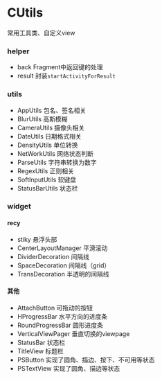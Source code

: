 # CUtils
常用工具类、自定义view
### helper
* back Fragment中返回键的处理
* result 封装`startActivityForResult`
### utils
* AppUtils 包名、签名相关
* BlurUtils 高斯模糊
* CameraUtils 摄像头相关
* DateUtils 日期格式相关
* DensityUtils 单位转换
* NetWorkUtils 网络状态判断
* ParseUtils 字符串转换为数字
* RegexUtils 正则相关
* SoftInputUtils 软键盘
* StatusBarUtils 状态栏
### widget
#### recy 
* stiky 悬浮头部
* CenterLayoutManager 平滑滚动
* DividerDecoration 间隔线
* SpaceDecoration 间隔线（grid）
* TransDecoration 半透明的间隔线
#### 其他
* AttachButton 可拖动的按钮
* HProgressBar 水平方向的进度条
* RoundProgressBar 圆形进度条
* VerticalViewPager 垂直切换的viewpage
* StatusBar 状态栏
* TitleView 标题栏
* PSButton 实现了圆角、描边、按下、不可用等状态
* PSTextView 实现了圆角、描边等状态
